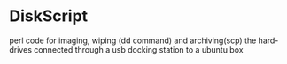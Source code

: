 # DiskScript
perl code for imaging, wiping (dd command) and archiving(scp) the hard-drives connected through a usb docking station to a ubuntu box
